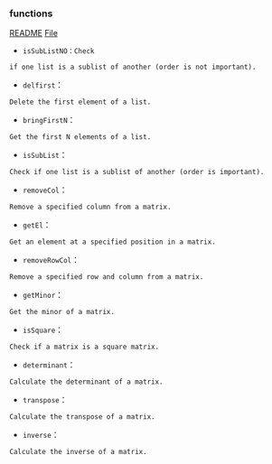 ### functions
[README](../../../README.MD) [File](ex2.hs)


- `isSubListNO：Check` 
```
if one list is a sublist of another (order is not important).
```
- `delfirst`：
```
Delete the first element of a list.
```
- `bringFirstN`：
```
Get the first N elements of a list.
```
- `isSubList`：
```
Check if one list is a sublist of another (order is important).
```
- `removeCol`：
``` 
Remove a specified column from a matrix.
```
- `getEl`：
``` 
Get an element at a specified position in a matrix.
```
- `removeRowCol`：
``` 
Remove a specified row and column from a matrix.
```
- `getMinor`：
``` 
Get the minor of a matrix.
```
- `isSquare`：
``` 
Check if a matrix is a square matrix.
```
- `determinant`：
``` 
Calculate the determinant of a matrix.
```
- `transpose`：
``` 
Calculate the transpose of a matrix.
```
- `inverse`：
``` 
Calculate the inverse of a matrix.
```